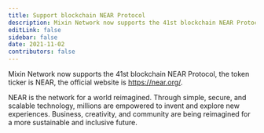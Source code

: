 ```yaml
---
title: Support blockchain NEAR Protocol
description: Mixin Network now supports the 41st blockchain NEAR Protocol.
editLink: false
sidebar: false
date: 2021-11-02
contributors: false
---
```


Mixin Network now supports the 41st blockchain NEAR Protocol, the token ticker is NEAR, the official website is https://near.org/.

NEAR is the network for a world reimagined. Through simple, secure, and scalable technology, millions are empowered to invent and explore new experiences. Business, creativity, and community are being reimagined for a more sustainable and inclusive future.